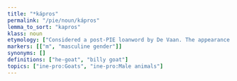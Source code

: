 ```yaml
---
title: "*kápros"
permalink: "/pie/noun/kápros"
lemma_to_sort: "kapros"
klass: noun
etymology: ["Considered a post-PIE loanword by De Vaan. The appearance of initial g- in Celtic is unexplainable as an inherited word."]
markers: [["m", "masculine gender"]]
synonyms: []
definitions: ["he-goat", "billy goat"]
topics: ["ine-pro:Goats", "ine-pro:Male animals"]
---
```

